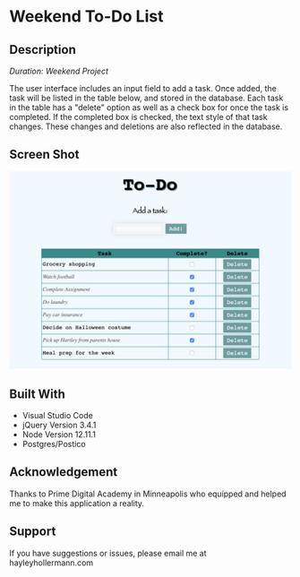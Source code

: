 # Weekend To-Do List

## Description
*Duration: Weekend Project*

The user interface includes an input field to add a task. Once added, the task will be listed in the table below, and stored in the database. Each task in the table has a "delete" option as well as a check box for once the task is completed. If the completed box is checked, the text style of that task changes. These changes and deletions are also reflected in the database.


## Screen Shot
![Screen Shot of Finished Product](images/web.png)


## Built With
- Visual Studio Code
- jQuery Version 3.4.1
- Node Version 12.11.1
- Postgres/Postico


## Acknowledgement
Thanks to Prime Digital Academy in Minneapolis who equipped and helped me to make this application a reality.


## Support
If you have suggestions or issues, please email me at hayleyhollermann.com